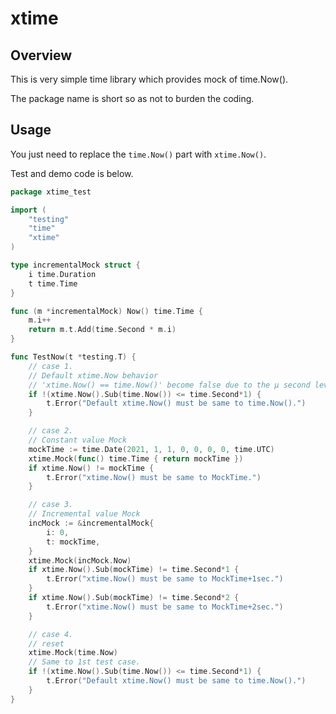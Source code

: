 # xtime

## Overview
This is very simple time library which provides mock of time.Now().

The package name is short so as not to burden the coding.

## Usage
You just need to replace the `time.Now()` part with `xtime.Now()`.

Test and demo code is below.
```go
package xtime_test

import (
	"testing"
	"time"
	"xtime"
)

type incrementalMock struct {
	i time.Duration
	t time.Time
}

func (m *incrementalMock) Now() time.Time {
	m.i++
	return m.t.Add(time.Second * m.i)
}

func TestNow(t *testing.T) {
	// case 1.
	// Default xtime.Now behavior
	// 'xtime.Now() == time.Now()' become false due to the μ second level execution time difference.
	if !(xtime.Now().Sub(time.Now()) <= time.Second*1) {
		t.Error("Default xtime.Now() must be same to time.Now().")
	}

	// case 2.
	// Constant value Mock
	mockTime := time.Date(2021, 1, 1, 0, 0, 0, 0, time.UTC)
	xtime.Mock(func() time.Time { return mockTime })
	if xtime.Now() != mockTime {
		t.Error("xtime.Now() must be same to MockTime.")
	}

	// case 3.
	// Incremental value Mock
	incMock := &incrementalMock{
		i: 0,
		t: mockTime,
	}
	xtime.Mock(incMock.Now)
	if xtime.Now().Sub(mockTime) != time.Second*1 {
		t.Error("xtime.Now() must be same to MockTime+1sec.")
	}
	if xtime.Now().Sub(mockTime) != time.Second*2 {
		t.Error("xtime.Now() must be same to MockTime+2sec.")
	}

	// case 4.
	// reset
	xtime.Mock(time.Now)
	// Same to 1st test case.
	if !(xtime.Now().Sub(time.Now()) <= time.Second*1) {
		t.Error("Default xtime.Now() must be same to time.Now().")
	}
}
```
